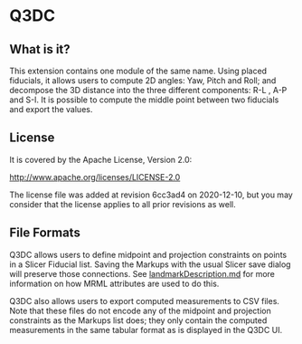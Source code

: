 # Q3DC

## What is it?

This extension contains one module of the same name. Using placed fiducials, it allows users to compute 2D angles: Yaw, Pitch and Roll; and decompose the 3D distance into the three different components: R-L , A-P and S-I. 
It is possible to compute the middle point between two fiducials and export the values. 

## License

It is covered by the Apache License, Version 2.0:

http://www.apache.org/licenses/LICENSE-2.0

The license file was added at revision 6cc3ad4 on 2020-12-10, but you may consider that the license applies to all prior revisions as well.

## File Formats

Q3DC allows users to define midpoint and projection constraints on points in a Slicer Fiducial list. Saving the Markups with the usual Slicer save dialog will preserve those connections. See [landmarkDescription.md][landmarkDescription] for more information on how MRML attributes are used to do this.

Q3DC also allows users to export computed measurements to CSV files. Note that these files do not encode any of the midpoint and projection constraints as the Markups list does; they only contain the computed measurements in the same tabular format as is displayed in the Q3DC UI.

[landmarkDescription]: ./docs/landmarkDescription.md
